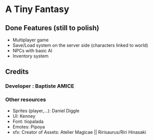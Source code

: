 # A Tiny Fantasy


## Done Features (still to polish)
- Multiplayer game
- Save/Load system on the server side (characters linked to world)
- NPCs with basic AI
- Inventory system

## Credits

### Developer : Baptiste AMICE

### Other resources
- Sprites (player,...): Daniel Diggle
- UI: Kenney
- Font: tiopalada
- Emotes: Pipoya
- sfx: Creator of Assets: Atelier Magicae || Ririsaurus/Riri Hinasaki
